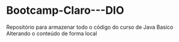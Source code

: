 # Bootcamp-Claro---DIO
Repositório para armazenar todo o código do curso de Java Basico
Alterando o conteúdo de forma local 
